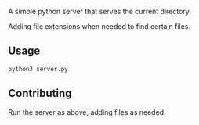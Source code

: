 A simple python server that serves the current directory.

Adding file extensions when needed to find certain files.

## Usage

```bash
python3 server.py
```

## Contributing

Run the server as above, adding files as needed.